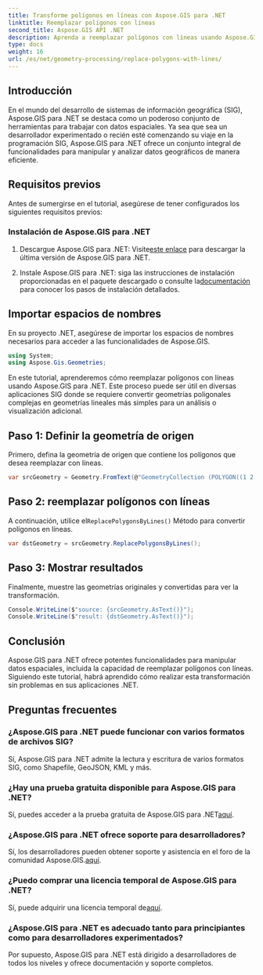 ```yaml
---
title: Transforme polígonos en líneas con Aspose.GIS para .NET
linktitle: Reemplazar polígonos con líneas
second_title: Aspose.GIS API .NET
description: Aprenda a reemplazar polígonos con líneas usando Aspose.GIS para .NET. Mejore sus habilidades de manipulación de datos SIG sin esfuerzo.
type: docs
weight: 16
url: /es/net/geometry-processing/replace-polygons-with-lines/
---
```

## Introducción
En el mundo del desarrollo de sistemas de información geográfica (SIG), Aspose.GIS para .NET se destaca como un poderoso conjunto de herramientas para trabajar con datos espaciales. Ya sea que sea un desarrollador experimentado o recién esté comenzando su viaje en la programación SIG, Aspose.GIS para .NET ofrece un conjunto integral de funcionalidades para manipular y analizar datos geográficos de manera eficiente.
## Requisitos previos
Antes de sumergirse en el tutorial, asegúrese de tener configurados los siguientes requisitos previos:
### Instalación de Aspose.GIS para .NET
1.  Descargue Aspose.GIS para .NET: Visite[este enlace](https://releases.aspose.com/gis/net/) para descargar la última versión de Aspose.GIS para .NET.
   
2.  Instale Aspose.GIS para .NET: siga las instrucciones de instalación proporcionadas en el paquete descargado o consulte la[documentación](https://reference.aspose.com/gis/net/) para conocer los pasos de instalación detallados.

## Importar espacios de nombres
En su proyecto .NET, asegúrese de importar los espacios de nombres necesarios para acceder a las funcionalidades de Aspose.GIS.
```csharp
using System;
using Aspose.Gis.Geometries;
```

En este tutorial, aprenderemos cómo reemplazar polígonos con líneas usando Aspose.GIS para .NET. Este proceso puede ser útil en diversas aplicaciones SIG donde se requiere convertir geometrías poligonales complejas en geometrías lineales más simples para un análisis o visualización adicional.
## Paso 1: Definir la geometría de origen
Primero, defina la geometría de origen que contiene los polígonos que desea reemplazar con líneas.
```csharp
var srcGeometry = Geometry.FromText(@"GeometryCollection (POLYGON((1 2, 1 4, 3 4, 3 2)), Point (5 1))");
```
## Paso 2: reemplazar polígonos con líneas
 A continuación, utilice el`ReplacePolygonsByLines()` Método para convertir polígonos en líneas.
```csharp
var dstGeometry = srcGeometry.ReplacePolygonsByLines();
```
## Paso 3: Mostrar resultados
Finalmente, muestre las geometrías originales y convertidas para ver la transformación.
```csharp
Console.WriteLine($"source: {srcGeometry.AsText()}");
Console.WriteLine($"result: {dstGeometry.AsText()}");
```

## Conclusión
Aspose.GIS para .NET ofrece potentes funcionalidades para manipular datos espaciales, incluida la capacidad de reemplazar polígonos con líneas. Siguiendo este tutorial, habrá aprendido cómo realizar esta transformación sin problemas en sus aplicaciones .NET.
## Preguntas frecuentes
### ¿Aspose.GIS para .NET puede funcionar con varios formatos de archivos SIG?
Sí, Aspose.GIS para .NET admite la lectura y escritura de varios formatos SIG, como Shapefile, GeoJSON, KML y más.
### ¿Hay una prueba gratuita disponible para Aspose.GIS para .NET?
 Sí, puedes acceder a la prueba gratuita de Aspose.GIS para .NET[aquí](https://releases.aspose.com/).
### ¿Aspose.GIS para .NET ofrece soporte para desarrolladores?
 Sí, los desarrolladores pueden obtener soporte y asistencia en el foro de la comunidad Aspose.GIS.[aquí](https://forum.aspose.com/c/gis/33).
### ¿Puedo comprar una licencia temporal de Aspose.GIS para .NET?
 Sí, puede adquirir una licencia temporal de[aquí](https://purchase.aspose.com/temporary-license/).
### ¿Aspose.GIS para .NET es adecuado tanto para principiantes como para desarrolladores experimentados?
Por supuesto, Aspose.GIS para .NET está dirigido a desarrolladores de todos los niveles y ofrece documentación y soporte completos.